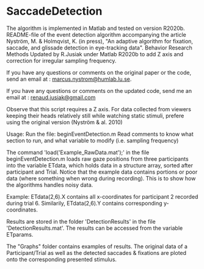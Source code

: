 # SaccadeDetection
The algorithm is implemented in Matlab and tested on version R2020b.
README-file of the event detection algorithm accompanying the article Nyström, M. & Holmqvist, K. (in press), "An adaptive algorithm for fixation, saccade, and glissade detection in eye-tracking data". Behavior Research Methods
Updated by R.Jusiak under Matlab R2020b to add Z axis and correction for irregular sampling frequency.

If you have any questions or comments on the original paper or the code, send an email at :
marcus.nystrom@humlab.lu.se.

If you have any questions or comments on the updated code, send me an email at :
renaud.jusiak@gmail.com

Observe that this script requires a Z axis. For data collected from viewers keeping their heads relatively still while watching static stimuli, prefere using the original version (Nyström & al. 2010)

Usage:  Run the file: beginEventDetection.m
        Read comments to know what section to run, and what variable to modify (i.e. sampling frequency)

The command 'load('Example_RawData.mat');' in the file beginEventDetection.m loads raw gaze positions from three participants into the variable ETdata, which holds data in a structure array, sorted after participant and Trial.
Notice that the example data contains portions or poor data (where something when wrong during recording). This is to show how the algorithms handles noisy data.

Example: ETdata(2,6).X contains all x-coordinates for participant 2 recorded during 
trial 6. Similarily, ETdata(2,6).Y contains corresponding y-coordinates.

Results are stored in the folder 'DetectionResults' in the file 'DetectionResults.mat'. The results can be accessed from the variable ETparams.

The "Graphs" folder contains examples of results. The original data of a Participant/Trial as well as the detected saccades & fixations
are ploted onto the corresponding presented stimulus.
